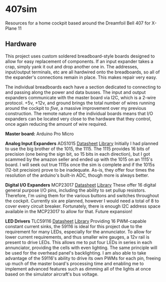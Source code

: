 # 407sim
Resources for a home cockpit based around the Dreamfoil Bell 407 for X-Plane 11

## Hardware

This project uses custom soldered breadboard-style boards designed to allow for easy replacement of components. If an input expander takes a crap, simply yank it out and drop another one in. The addresses, input/output terminals, etc are all hardwired onto the breadboards, so all of the expander's connections remain in place. This makes repair very easy.

The individual breadboards each have a section dedicated to connecting to and passing along the power and data busses. The input and output expanders communicate with the master board via I2C, which is a 2-wire protocol. +5v, +12v, and ground brings the total number of wires running around the cockpit to *five*, a massive improvement over my previous construction. The remote nature of the individual boards means that I/O expanders can be located very close to the hardware that they control, once again reducing the amount of wire required.


**Master board:**
Arduino Pro Micro

**Analog Input Expanders**
ADS1015
[Datasheet](https://www.ti.com/lit/ds/symlink/ads1015.pdf?ts=1612148121389&ref_url=https%253A%252F%252Fwww.startpage.com%252F)
[Library](https://github.com/adafruit/Adafruit_ADS1X15)
Initially I had planned to use the big brother of the 1015, the 1115. The 1115 provides 16 bits of precision (one being the sign bit, so 15 bits in each direction), but I got scammed by the amazon seller and ended up with the 1015 on an 1115's board. I will seek out true 1115s once the sim is complete and if the 1015s (12-bit precision) prove to be inadequate. As-is, they offer four times the resolution of the arduino's built-in ADC, though more is always better.

**Digital I/O Expanders**
MCP23017
[Datasheet](https://ww1.microchip.com/downloads/en/devicedoc/20001952c.pdf)
[Library](200~https://github.com/adafruit/Adafruit-MCP23017-Arduino-Library/blob/master/Adafruit_MCP23017.h)
These offer 16 digital general purpose I/O pins, including the ability to set pullup resistors. Therefore, I'm using them for the various buttons and switches throughout the cockpit. Currently six are planned, however I would need a total of 8 to cover every circuit breaker. Fortunately, there is enough I2C address space available in the MCP23017 to allow for that. Future expansion!

**LED Drivers**
TLC59116
[Datasheet](https://www.ti.com/lit/ds/symlink/tlc59116.pdf?ts=1611354508126&ref_url=https%253A%252F%252Fwww.google.com%252F)
[Library](https://github.com/2splat/arduino-TLC59116/blob/master/examples/basic_usage_single/basic_usage_single.ino)
Providing 16 PWM-capable constant current sinks, the 59116 is ideal for this project due to the requirement for many LEDs, especially for the annunciator. To allow for lower current requirements, and thus smaller wire gauges, a 12v rail is present to drive LEDs. This allows me to put four LEDs in series in each annunciator, providing the cells with even lighting. The same principle will be used for the overhead panel's backlighting. I am also able to take advantage of the 59116's ability to drive its own PWMs for each pin, freeing up much of the master board's processing time and enabling me to implement advanced features such as dimming all of the lights at once based on the simulator aircraft's bus voltage. 
